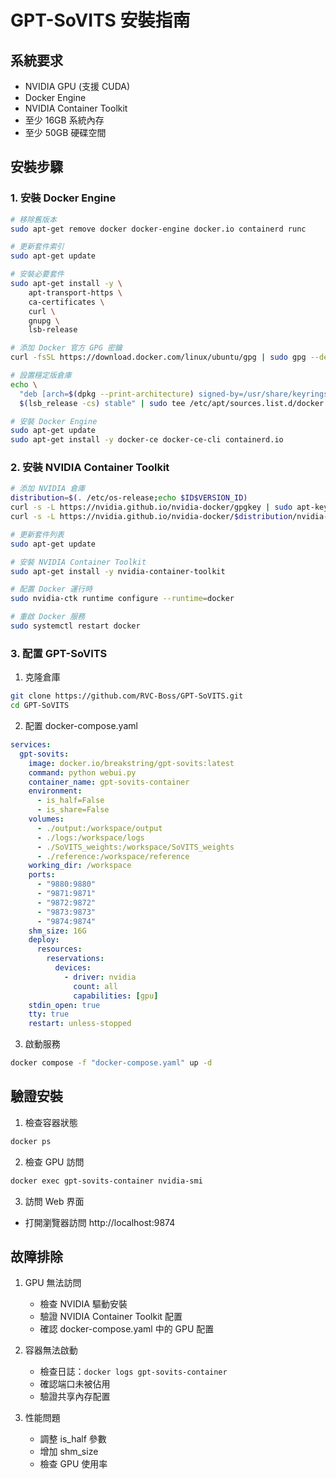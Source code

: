 # GPT-SoVITS 安裝指南

## 系統要求
- NVIDIA GPU (支援 CUDA)
- Docker Engine
- NVIDIA Container Toolkit
- 至少 16GB 系統內存
- 至少 50GB 硬碟空間

## 安裝步驟

### 1. 安裝 Docker Engine
```bash
# 移除舊版本
sudo apt-get remove docker docker-engine docker.io containerd runc

# 更新套件索引
sudo apt-get update

# 安裝必要套件
sudo apt-get install -y \
    apt-transport-https \
    ca-certificates \
    curl \
    gnupg \
    lsb-release

# 添加 Docker 官方 GPG 密鑰
curl -fsSL https://download.docker.com/linux/ubuntu/gpg | sudo gpg --dearmor -o /usr/share/keyrings/docker-archive-keyring.gpg

# 設置穩定版倉庫
echo \
  "deb [arch=$(dpkg --print-architecture) signed-by=/usr/share/keyrings/docker-archive-keyring.gpg] https://download.docker.com/linux/ubuntu \
  $(lsb_release -cs) stable" | sudo tee /etc/apt/sources.list.d/docker.list > /dev/null

# 安裝 Docker Engine
sudo apt-get update
sudo apt-get install -y docker-ce docker-ce-cli containerd.io
```

### 2. 安裝 NVIDIA Container Toolkit
```bash
# 添加 NVIDIA 倉庫
distribution=$(. /etc/os-release;echo $ID$VERSION_ID)
curl -s -L https://nvidia.github.io/nvidia-docker/gpgkey | sudo apt-key add -
curl -s -L https://nvidia.github.io/nvidia-docker/$distribution/nvidia-docker.list | sudo tee /etc/apt/sources.list.d/nvidia-docker.list

# 更新套件列表
sudo apt-get update

# 安裝 NVIDIA Container Toolkit
sudo apt-get install -y nvidia-container-toolkit

# 配置 Docker 運行時
sudo nvidia-ctk runtime configure --runtime=docker

# 重啟 Docker 服務
sudo systemctl restart docker
```

### 3. 配置 GPT-SoVITS
1. 克隆倉庫
```bash
git clone https://github.com/RVC-Boss/GPT-SoVITS.git
cd GPT-SoVITS
```

2. 配置 docker-compose.yaml
```yaml
services:
  gpt-sovits:
    image: docker.io/breakstring/gpt-sovits:latest
    command: python webui.py
    container_name: gpt-sovits-container
    environment:
      - is_half=False
      - is_share=False
    volumes:
      - ./output:/workspace/output
      - ./logs:/workspace/logs
      - ./SoVITS_weights:/workspace/SoVITS_weights
      - ./reference:/workspace/reference
    working_dir: /workspace
    ports:
      - "9880:9880"
      - "9871:9871"
      - "9872:9872"
      - "9873:9873"
      - "9874:9874"
    shm_size: 16G
    deploy:
      resources:
        reservations:
          devices:
            - driver: nvidia
              count: all
              capabilities: [gpu]
    stdin_open: true
    tty: true
    restart: unless-stopped
```

3. 啟動服務
```bash
docker compose -f "docker-compose.yaml" up -d
```

## 驗證安裝
1. 檢查容器狀態
```bash
docker ps
```

2. 檢查 GPU 訪問
```bash
docker exec gpt-sovits-container nvidia-smi
```

3. 訪問 Web 界面
- 打開瀏覽器訪問 http://localhost:9874

## 故障排除
1. GPU 無法訪問
   - 檢查 NVIDIA 驅動安裝
   - 驗證 NVIDIA Container Toolkit 配置
   - 確認 docker-compose.yaml 中的 GPU 配置

2. 容器無法啟動
   - 檢查日誌：`docker logs gpt-sovits-container`
   - 確認端口未被佔用
   - 驗證共享內存配置

3. 性能問題
   - 調整 is_half 參數
   - 增加 shm_size
   - 檢查 GPU 使用率 